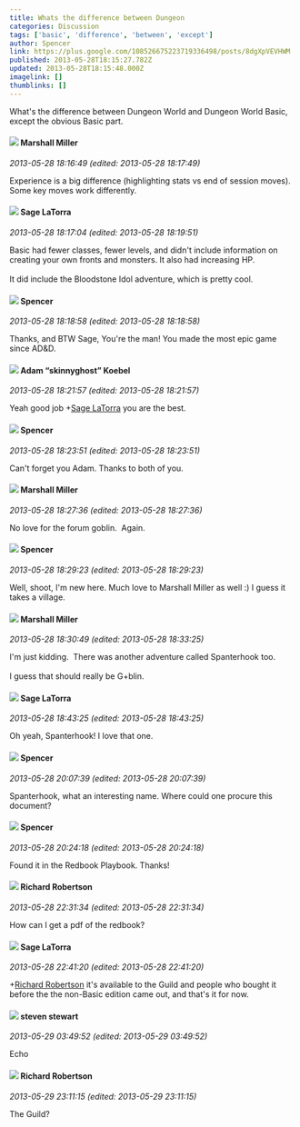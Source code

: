 ```yaml
---
title: Whats the difference between Dungeon
categories: Discussion
tags: ['basic', 'difference', 'between', 'except']
author: Spencer
link: https://plus.google.com/108526675223719336498/posts/8dgXpVEVHWM
published: 2013-05-28T18:15:27.782Z
updated: 2013-05-28T18:15:48.000Z
imagelink: []
thumblinks: []
---
```


What&#39;s the difference between Dungeon World and Dungeon World Basic, except the obvious Basic part.
<div id='comment z13fd1l41lj5ilo1h22ivvi5tma3ft4sq'>
  <h4><img src='{{site.baseurl}}//images/avatars/113927217394445366066_photo.jpg'> Marshall Miller</h4>
      <p><cite>2013-05-28 18:16:49 (edited: 2013-05-28 18:17:49)</cite></p>
        <p>Experience is a big difference (highlighting stats vs end of session moves).  Some key moves work differently.</p>
</div>
        

<div id='comment z13fd1l41lj5ilo1h22ivvi5tma3ft4sq'>
  <h4><img src='{{site.baseurl}}//images/avatars/117415966179711277938_photo.jpg'> Sage LaTorra</h4>
      <p><cite>2013-05-28 18:17:04 (edited: 2013-05-28 18:19:51)</cite></p>
        <p>Basic had fewer classes, fewer levels, and didn&#39;t include information on creating your own fronts and monsters. It also had increasing HP.<br /><br />It did include the Bloodstone Idol adventure, which is pretty cool.</p>
</div>
        

<div id='comment z13fd1l41lj5ilo1h22ivvi5tma3ft4sq'>
  <h4><img src='{{site.baseurl}}//images/avatars/108526675223719336498_photo.jpg'> Spencer</h4>
      <p><cite>2013-05-28 18:18:58 (edited: 2013-05-28 18:18:58)</cite></p>
        <p>Thanks, and BTW Sage, You&#39;re the man! You made the most epic game since AD&amp;D.</p>
</div>
        

<div id='comment z13fd1l41lj5ilo1h22ivvi5tma3ft4sq'>
  <h4><img src='{{site.baseurl}}//images/avatars/112484087750169360510_photo.jpg'> Adam “skinnyghost” Koebel</h4>
      <p><cite>2013-05-28 18:21:57 (edited: 2013-05-28 18:21:57)</cite></p>
        <p>Yeah good job <span class="proflinkWrapper"><span class="proflinkPrefix">+</span><a class="proflink" href="https://plus.google.com/117415966179711277938" oid="117415966179711277938">Sage LaTorra</a></span> you are the best.</p>
</div>
        

<div id='comment z13fd1l41lj5ilo1h22ivvi5tma3ft4sq'>
  <h4><img src='{{site.baseurl}}//images/avatars/108526675223719336498_photo.jpg'> Spencer</h4>
      <p><cite>2013-05-28 18:23:51 (edited: 2013-05-28 18:23:51)</cite></p>
        <p>Can&#39;t forget you Adam. Thanks to both of you. </p>
</div>
        

<div id='comment z13fd1l41lj5ilo1h22ivvi5tma3ft4sq'>
  <h4><img src='{{site.baseurl}}//images/avatars/113927217394445366066_photo.jpg'> Marshall Miller</h4>
      <p><cite>2013-05-28 18:27:36 (edited: 2013-05-28 18:27:36)</cite></p>
        <p>No love for the forum goblin.  Again.</p>
</div>
        

<div id='comment z13fd1l41lj5ilo1h22ivvi5tma3ft4sq'>
  <h4><img src='{{site.baseurl}}//images/avatars/108526675223719336498_photo.jpg'> Spencer</h4>
      <p><cite>2013-05-28 18:29:23 (edited: 2013-05-28 18:29:23)</cite></p>
        <p>Well, shoot, I&#39;m new here. Much love to Marshall Miller as well :) I guess it takes a village.</p>
</div>
        

<div id='comment z13fd1l41lj5ilo1h22ivvi5tma3ft4sq'>
  <h4><img src='{{site.baseurl}}//images/avatars/113927217394445366066_photo.jpg'> Marshall Miller</h4>
      <p><cite>2013-05-28 18:30:49 (edited: 2013-05-28 18:33:25)</cite></p>
        <p>I&#39;m just kidding.  There was another adventure called Spanterhook too.<br /><br />I guess that should really be G+blin.</p>
</div>
        

<div id='comment z13fd1l41lj5ilo1h22ivvi5tma3ft4sq'>
  <h4><img src='{{site.baseurl}}//images/avatars/117415966179711277938_photo.jpg'> Sage LaTorra</h4>
      <p><cite>2013-05-28 18:43:25 (edited: 2013-05-28 18:43:25)</cite></p>
        <p>Oh yeah, Spanterhook! I love that one.</p>
</div>
        

<div id='comment z13fd1l41lj5ilo1h22ivvi5tma3ft4sq'>
  <h4><img src='{{site.baseurl}}//images/avatars/108526675223719336498_photo.jpg'> Spencer</h4>
      <p><cite>2013-05-28 20:07:39 (edited: 2013-05-28 20:07:39)</cite></p>
        <p>Spanterhook, what an interesting name. Where could one procure this document?</p>
</div>
        

<div id='comment z13fd1l41lj5ilo1h22ivvi5tma3ft4sq'>
  <h4><img src='{{site.baseurl}}//images/avatars/108526675223719336498_photo.jpg'> Spencer</h4>
      <p><cite>2013-05-28 20:24:18 (edited: 2013-05-28 20:24:18)</cite></p>
        <p>Found it in the Redbook Playbook. Thanks!</p>
</div>
        

<div id='comment z13fd1l41lj5ilo1h22ivvi5tma3ft4sq'>
  <h4><img src='{{site.baseurl}}//images/avatars/108034461092234678612_photo.jpg'> Richard Robertson</h4>
      <p><cite>2013-05-28 22:31:34 (edited: 2013-05-28 22:31:34)</cite></p>
        <p>How can I get a pdf of the redbook?</p>
</div>
        

<div id='comment z13fd1l41lj5ilo1h22ivvi5tma3ft4sq'>
  <h4><img src='{{site.baseurl}}//images/avatars/117415966179711277938_photo.jpg'> Sage LaTorra</h4>
      <p><cite>2013-05-28 22:41:20 (edited: 2013-05-28 22:41:20)</cite></p>
        <p><span class="proflinkWrapper"><span class="proflinkPrefix">+</span><a class="proflink" href="https://plus.google.com/108034461092234678612" oid="108034461092234678612">Richard Robertson</a></span> it&#39;s available to the Guild and people who bought it before the the non-Basic edition came out, and that&#39;s it for now.</p>
</div>
        

<div id='comment z13fd1l41lj5ilo1h22ivvi5tma3ft4sq'>
  <h4><img src='{{site.baseurl}}//images/avatars/101845816313183575681_photo.jpg'> steven stewart</h4>
      <p><cite>2013-05-29 03:49:52 (edited: 2013-05-29 03:49:52)</cite></p>
        <p>Echo</p>
</div>
        

<div id='comment z13fd1l41lj5ilo1h22ivvi5tma3ft4sq'>
  <h4><img src='{{site.baseurl}}//images/avatars/108034461092234678612_photo.jpg'> Richard Robertson</h4>
      <p><cite>2013-05-29 23:11:15 (edited: 2013-05-29 23:11:15)</cite></p>
        <p>The Guild?</p>
</div>
        